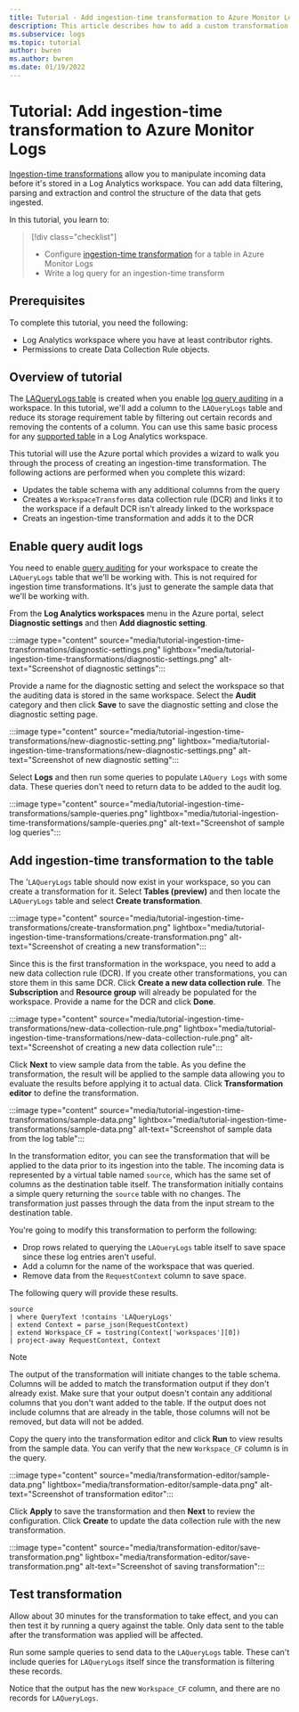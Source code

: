 ```yaml
---
title: Tutorial - Add ingestion-time transformation to Azure Monitor Logs
description: This article describes how to add a custom transformation to data flowing through Azure Monitor Logs using table management features of Log Analytics workspace.
ms.subservice: logs
ms.topic: tutorial
author: bwren
ms.author: bwren
ms.date: 01/19/2022
---
```


# Tutorial: Add ingestion-time transformation to Azure Monitor Logs
[Ingestion-time transformations](ingestion-time-transformations.md) allow you to manipulate incoming data before it's stored in a Log Analytics workspace. You can add data filtering, parsing and extraction and control the structure of the data that gets ingested. 

In this tutorial, you learn to:

> [!div class="checklist"]
> * Configure [ingestion-time transformation](ingestion-time-transformations.md) for a table in Azure Monitor Logs
> * Write a log query for an ingestion-time transform


## Prerequisites
To complete this tutorial, you need the following: 

- Log Analytics workspace where you have at least contributor rights. 
- Permissions to create Data Collection Rule objects.


## Overview of tutorial
The [LAQueryLogs table](https://docs.microsoft.com/azure/azure-monitor/logs/query-audit#audit-data) is created when you enable [log query auditing](query-audit.md) in a workspace. In this tutorial, we'll add a column to the `LAQueryLogs` table and reduce its storage requirement table by filtering out certain records and removing the contents of a column. You can use this same basic process for any [supported table](ingestion-time-transformations-supported-tables.md) in a Log Analytics workspace.  

This tutorial will use the Azure portal which provides a wizard to walk you through the process of creating an ingestion-time transformation. The following actions are performed when you complete this wizard:

- Updates the table schema with any additional columns from the query
- Creates a `WorkspaceTransforms` data collection rule (DCR) and links it to the workspace if a default DCR isn't already linked to the workspace
- Creats an ingestion-time transformation and adds it to the DCR


## Enable query audit logs
You need to enable [query auditing](query-audit.md) for your workspace to create the `LAQueryLogs` table that we'll be working with. This is not required for ingestion time transformations. It's just to generate the sample data that we'll be working with. 

From the **Log Analytics workspaces** menu in the Azure portal, select **Diagnostic settings** and then **Add diagnostic setting**.

:::image type="content" source="media/tutorial-ingestion-time-transformations/diagnostic-settings.png" lightbox="media/tutorial-ingestion-time-transformations/diagnostic-settings.png" alt-text="Screenshot of diagnostic settings":::

Provide a name for the diagnostic setting and select the workspace so that the auditing data is stored in the same workspace. Select the **Audit** category and  then click **Save** to save the diagnostic setting and close the diagnostic setting page.

:::image type="content" source="media/tutorial-ingestion-time-transformations/new-diagnostic-setting.png" lightbox="media/tutorial-ingestion-time-transformations/new-diagnostic-settings.png" alt-text="Screenshot of new diagnostic setting":::

Select **Logs** and then run some queries to populate `LAQuery Logs` with some data. These queries don't need to return data to be added to the audit log.

:::image type="content" source="media/tutorial-ingestion-time-transformations/sample-queries.png" lightbox="media/tutorial-ingestion-time-transformations/sample-queries.png" alt-text="Screenshot of sample log queries":::

## Add ingestion-time transformation to the table
The '`LAQueryLogs` table should now exist in your workspace, so you can create a transformation for it. Select **Tables (preview)** and then locate the `LAQueryLogs` table and select **Create transformation**.

:::image type="content" source="media/tutorial-ingestion-time-transformations/create-transformation.png" lightbox="media/tutorial-ingestion-time-transformations/create-transformation.png" alt-text="Screenshot of creating a new transformation":::


Since this is the first transformation in the workspace, you need to add a new data collection rule (DCR). If you create other transformations, you can store them in this same DCR. Click **Create a new data collection rule**. The **Subscription** and **Resource group** will already be populated for the workspace. Provide a name for the DCR and click **Done**.

:::image type="content" source="media/tutorial-ingestion-time-transformations/new-data-collection-rule.png" lightbox="media/tutorial-ingestion-time-transformations/new-data-collection-rule.png" alt-text="Screenshot of creating a new data collection rule":::

Click **Next** to view sample data from the table. As you define the transformation, the result will be applied to the sample data allowing you to evaluate the results before applying it to actual data. Click **Transformation editor** to define the transformation.

:::image type="content" source="media/tutorial-ingestion-time-transformations/sample-data.png" lightbox="media/tutorial-ingestion-time-transformations/sample-data.png" alt-text="Screenshot of sample data from the log table":::

In the transformation editor, you can see the transformation that will be applied to the data prior to its ingestion into the table. The incoming data is represented by a virtual table named `source`, which has the same set of columns as the destination table itself. The transformation initially contains a simple query returning the `source` table with no changes. The transformation just passes through the data from the input stream to the destination table.

You're going to modify this transformation to perform the following:

- Drop rows related to querying the `LAQueryLogs` table itself to save space since these log entries aren't useful.
- Add a column for the name of the workspace that was queried.
- Remove data from the `RequestContext` column to save space.

The following query will provide these results. 

``` kusto
source
| where QueryText !contains 'LAQueryLogs'
| extend Context = parse_json(RequestContext)
| extend Workspace_CF = tostring(Context['workspaces'][0])
| project-away RequestContext, Context
```

> [!NOTE]
> The output of the transformation will initiate changes to the table schema. Columns will be added to match the transformation output if they don't already exist. Make sure that your output doesn't contain any additional columns that you don't want added to the table. If the output does not include columns that are already in the table, those columns will not be removed, but data will not be added.

Copy the query into the transformation editor and click **Run** to view results from the sample data. You can verify that the new `Workspace_CF` column is in the query.

:::image type="content" source="media/transformation-editor/sample-data.png" lightbox="media/transformation-editor/sample-data.png" alt-text="Screenshot of transformation editor":::

Click **Apply** to save the transformation and then **Next** to review the configuration. Click **Create** to update the data collection rule with the new transformation.

:::image type="content" source="media/transformation-editor/save-transformation.png" lightbox="media/transformation-editor/save-transformation.png" alt-text="Screenshot of saving transformation":::

## Test transformation
Allow about 30 minutes for the transformation to take effect, and you can then test it by running a query against the table. Only data sent to the table after the transformation was applied will be affected. 

Run some sample queries to send data to the `LAQueryLogs` table. These can't include queries for `LAQueryLogs` itself since the transformation is filtering these records.

Notice that the output has the new `Workspace_CF` column, and there are no records for `LAQueryLogs`.